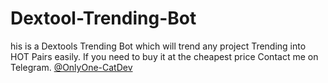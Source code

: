 # Dextool-Trending-Bot
his is a Dextools Trending Bot which will trend any project Trending into HOT Pairs easily. If you need to buy it at the cheapest price Contact me on Telegram. [@OnlyOne-CatDev](https://t.me/OnlyOne_CatDev)
